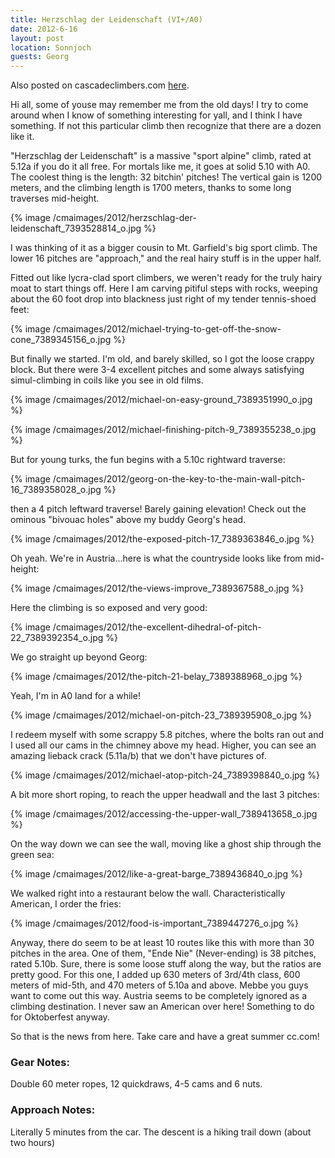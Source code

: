 ```yaml
---
title: Herzschlag der Leidenschaft (VI+/A0)
date: 2012-6-16
layout: post
location: Sonnjoch
guests: Georg
---
```


Also posted on cascadeclimbers.com [here](https://cascadeclimbers.com/forum/ubbthreads.php?ubb=showflat&Number=1072660).

Hi all, some of youse may remember me from the old days! I try to come around when I know of something interesting for yall, and I think I have something. If not this particular climb then recognize that there are a dozen like it.

"Herzschlag der Leidenschaft" is a massive "sport alpine" climb, rated at 5.12a if you do it all free. 
For mortals like me, it goes at solid 5.10 with A0. The coolest thing is the length: 32 bitchin' pitches! 
The vertical gain is 1200 meters, and the climbing length is 1700 meters, thanks to some long traverses
mid-height.

{% image /cmaimages/2012/herzschlag-der-leidenschaft_7393528814_o.jpg %}

I was thinking of it as a bigger cousin to Mt. Garfield's big sport climb. The lower 16 pitches 
are "approach," and the real hairy stuff is in the upper half. 

Fitted out like lycra-clad sport climbers, we weren't ready for the truly hairy moat to start things off. 
Here I am carving pitiful steps with rocks, weeping about the 60 foot drop into blackness just right of my
tender tennis-shoed feet:

{% image /cmaimages/2012/michael-trying-to-get-off-the-snow-cone_7389345156_o.jpg %}

But finally we started. I'm old, and barely skilled, so I got the loose crappy block. 
But there were 3-4 excellent pitches and some always satisfying simul-climbing in coils like you see in
old films.

{% image /cmaimages/2012/michael-on-easy-ground_7389351990_o.jpg %}

{% image /cmaimages/2012/michael-finishing-pitch-9_7389355238_o.jpg %}

But for young turks, the fun begins with a 5.10c rightward traverse:

{% image /cmaimages/2012/georg-on-the-key-to-the-main-wall-pitch-16_7389358028_o.jpg %}

then a 4 pitch leftward traverse! Barely gaining elevation! Check out the ominous "bivouac holes"
above my buddy Georg's head.

{% image /cmaimages/2012/the-exposed-pitch-17_7389363846_o.jpg %}

Oh yeah. We're in Austria...here is what the countryside looks like from mid-height:

{% image /cmaimages/2012/the-views-improve_7389367588_o.jpg %}

Here the climbing is so exposed and very good:

{% image /cmaimages/2012/the-excellent-dihedral-of-pitch-22_7389392354_o.jpg %}

We go straight up beyond Georg:

{% image /cmaimages/2012/the-pitch-21-belay_7389388968_o.jpg %}

Yeah, I'm in A0 land for a while!

{% image /cmaimages/2012/michael-on-pitch-23_7389395908_o.jpg %}

I redeem myself with some scrappy 5.8 pitches, where the bolts ran out and I used all our cams
in the chimney above my head. Higher, you can see an amazing lieback crack (5.11a/b) that we don't have 
pictures of.

{% image /cmaimages/2012/michael-atop-pitch-24_7389398840_o.jpg %}

A bit more short roping, to reach the upper headwall and the last 3 pitches:

{% image /cmaimages/2012/accessing-the-upper-wall_7389413658_o.jpg %}

On the way down we can see the wall, moving like a ghost ship through the green sea:

{% image /cmaimages/2012/like-a-great-barge_7389436840_o.jpg %}

We walked right into a restaurant below the wall. Characteristically American, I order the fries:

{% image /cmaimages/2012/food-is-important_7389447276_o.jpg %}

Anyway, there do seem to be at least 10 routes like this with more than 30 pitches in the area. One of them, 
"Ende Nie" (Never-ending) is 38 pitches, rated 5.10b. Sure, there is some loose stuff along the way, but
the ratios are pretty good. For this one, I added up 630 meters of 3rd/4th class, 600 meters of mid-5th,
and 470 meters of 5.10a and above. Mebbe you guys want to come out this way. Austria seems to be
completely ignored as a climbing destination. I never saw an American over here! Something to do for
Oktoberfest anyway.

So that is the news from here. Take care and have a great summer cc.com!

### Gear Notes:

Double 60 meter ropes, 12 quickdraws, 4-5 cams and 6 nuts.

### Approach Notes:

Literally 5 minutes from the car. The descent is a hiking trail down (about two hours)
